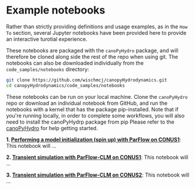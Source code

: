Example notebooks
=================

Rather than strictly providing definitions and usage examples, as in the `How To` section, several Jupyter notebooks have been provided here to provide an interactive turotial experience.

These notebooks are packaged with the `canoPyHydro` package, and will therefore be cloned along side the rest of the repo when using git. The notebooks can also be downloaded individually from the `code_samples/notebooks` directory:

```bash
git clone https://github.com/wischmcj/canopyHydrodynamics.git
cd canopyHydrodynamics/code_samples/notebooks
```
These notebooks can be run on your local machine. Clone the `canoPyHydro` repo or download an individual notebook from GitHub, and run the notebooks with a kernel that has the package pip-installed. Note that if you're running locally, in order to complete some workflows, you will also need to install the canoPyHydrp package from pip Please refer to the [canoPyHydro](https://canoPyHydro.org/) for help getting started.


**1. [Performing a model initialization (spin up) with ParFlow on CONUS1](https://canopyhydrodynamics.readthedocs.io/en/latest/)**: This notebook will ...

**2. [Transient simulation with ParFlow-CLM on CONUS1](https://canopyhydrodynamics.readthedocs.io/en/latest/)**: This notebook will ...

**3. [Transient simulation with ParFlow-CLM on CONUS2](https://canopyhydrodynamics.readthedocs.io/en/latest/l)**: This notebook will ...
